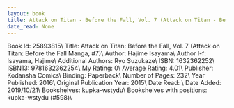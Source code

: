 ```yaml
---
layout: book
title: Attack on Titan - Before the Fall, Vol. 7 (Attack on Titan - Before the Fall Manga,  no. 7)
date_read: None
---
```


Book Id: 25893815\ 
Title: Attack on Titan: Before the Fall, Vol. 7 (Attack on Titan: Before the Fall Manga, #7)\ 
Author: Hajime Isayama\ 
Author l-f: Isayama, Hajime\ 
Additional Authors: Ryo Suzukaze\ 
ISBN: 1632362252\ 
ISBN13: 9781632362254\ 
My Rating: 0\ 
Average Rating: 4.01\ 
Publisher: Kodansha Comics\ 
Binding: Paperback\ 
Number of Pages: 232\ 
Year Published: 2016\ 
Original Publication Year: 2015\ 
Date Read: \ 
Date Added: 2019/10/21\ 
Bookshelves: kupka-wstydu\ 
Bookshelves with positions: kupka-wstydu (#598)\ 

